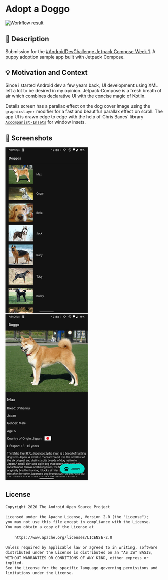 # Adopt a Doggo

<!--- Replace <OWNER> with your Github Username and <REPOSITORY> with the name of your repository. -->
<!--- You can find both of these in the url bar when you open your repository in github. -->
![Workflow result](https://github.com/<OWNER>/<REPOSITORY>/workflows/Check/badge.svg)


## :scroll: Description
<!--- Describe your app in one or two sentences -->
Submission for the [#AndroidDevChallenge Jetpack Compose Week 1](https://android-developers.googleblog.com/2021/02/android-dev-challenge-lift-off-with.html). A puppy adoption sample app built with Jetpack Compose.

## :bulb: Motivation and Context
<!--- Optionally point readers to interesting parts of your submission. -->
<!--- What are you especially proud of? -->
Since i started Android dev a few years back, UI development using XML left a lot to be desired in my opinion. Jetpack Compose is a fresh breath of air which combines declarative UI with the concise magic of Kotlin.

Details screen has a parallax effect on the dog cover image using the `graphicsLayer` modifier for a fast and beautiful parallax effect on scroll.
The app UI is drawn edge to edge with the help of Chris Banes' library [`Accompanist-Insets`](https://github.com/chrisbanes/accompanist/tree/main/insets) for window insets.

## :camera_flash: Screenshots
<!-- You can add more screenshots here if you like -->
<img src="/results/screenshot_1.png" width="260">&emsp;<img src="/results/screenshot_2.png" width="260">

## License
```
Copyright 2020 The Android Open Source Project

Licensed under the Apache License, Version 2.0 (the "License");
you may not use this file except in compliance with the License.
You may obtain a copy of the License at

    https://www.apache.org/licenses/LICENSE-2.0

Unless required by applicable law or agreed to in writing, software
distributed under the License is distributed on an "AS IS" BASIS,
WITHOUT WARRANTIES OR CONDITIONS OF ANY KIND, either express or implied.
See the License for the specific language governing permissions and
limitations under the License.
```
